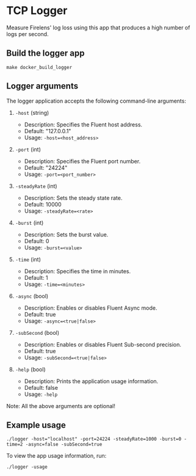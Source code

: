 # TCP Logger

Measure Firelens' log loss using this app that produces a high number of logs per second.

## Build the logger app

```
make docker_build_logger
```

## Logger arguments

The logger application accepts the following command-line arguments:

1. `-host` (string)
    - Description: Specifies the Fluent host address.
    - Default: "127.0.0.1"
    - Usage: `-host=<host_address>`

2. `-port` (int)
    - Description: Specifies the Fluent port number.
    - Default: "24224"
    - Usage: `-port=<port_number>`

3. `-steadyRate` (int)
    - Description: Sets the steady state rate.
    - Default: 10000
    - Usage: `-steadyRate=<rate>`

4. `-burst` (int)
    - Description: Sets the burst value.
    - Default: 0
    - Usage: `-burst=<value>`

5. `-time` (int)
    - Description: Specifies the time in minutes.
    - Default: 1
    - Usage: `-time=<minutes>`

6. `-async` (bool)
    - Description: Enables or disables Fluent Async mode.
    - Default: true
    - Usage: `-async=<true|false>`

7. `-subSecond` (bool)
    - Description: Enables or disables Fluent Sub-second precision.
    - Default: true
    - Usage: `-subSecond=<true|false>`

8. `-help` (bool)
    - Description: Prints the application usage information.
    - Default: false
    - Usage: `-help`

Note: All the above arguments are optional!

## Example usage
```
./logger -host="localhost" -port=24224 -steadyRate=1000 -burst=0 -time=2 -async=false -subSecond=true
```

To view the app usage information, run:
```
./logger -usage
```
